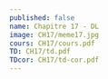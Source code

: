 ```yaml
---
published: false
name: Chapitre 17 - DL
image: CH17/meme17.jpg
cours: CH17/cours.pdf
TD: CH17/td.pdf
TDcor: CH17/td-cor.pdf
---
```

